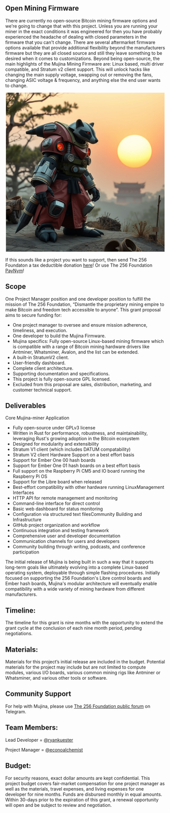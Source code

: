 ## Open Mining Firmware
There are currently no open-source Bitcoin mining firmware options and we're going to change that with this project. Unless you are running your miner in the exact conditions it was engineered for then you have probably experienced the headache of dealing with closed parameters in the firmware that you can't change. There are several aftermarket firmware options available that provide additional flexibility beyond the manufacturers firmware but they are all closed source and still they leave something to be desired when it comes to customizations. Beyond being open-source, the main highlights of the Mujina Mining Firmware are: Linux based, multi driver compatible, and Stratum v2 client support. This will unlock hacks like changing the main supply voltage, swapping out or removing the fans, changing ASIC voltage & frequency, and anything else the end user wants to change.   

<p align="center">
<img width="500" src="assets/Mujina-Miner-Firmware-Lander.jpg">
</p>

If this sounds like a project you want to support, then send The 256 Foundaton a tax deductible donation [here](https://pay.zaprite.com/pl_ZRWeSGjRWG)! Or use The 256 Foundation [PayNym](https://paynym.rs/+appetizingadministration90)!

## Scope
One Project Manager position and one developer position to fulfill the mission of The 256 Foundation, “Dismantle the proprietary mining empire to make Bitcoin and freedom tech accessible to anyone”. This grant proposal aims to secure funding for:

* One project manager to oversee and ensure mission adherence, timeliness, and execution. 
* One developer to build the Mujina Firmware.
* Mujina specifics: Fully open-source Linux-based mining firmware which is compatible with a range of Bitcoin mining hardware drivers like Antminer, Whatsminer, Avalon, and the list can be extended.
* A built-in StratumV2 client.
* User-friendly dashboard.
* Complete client architecture. 
* Supporting documentation and specifications. 
* This project is fully open-source GPL licensed.
* Excluded from this proposal are sales, distribution, marketing, and customer technical support.

## Deliverables
Core Mujina-miner Application
- Fully open-source under GPLv3 license
- Written in Rust for performance, robustness, and maintainability, leveraging Rust's growing adoption in the Bitcoin ecosystem
- Designed for modularity and extensibility
- Stratum V1 client (which includes DATUM compatability)
- Stratum V2 client Hardware Support on a best effort basis
- Support for Ember One 00 hash boards
- Support for Ember One 01 hash boards on a best effort basis
- Full support on the Raspberry Pi CM5 and IO board running the Raspberry Pi OS
- Support for the Libre board when released
- Best-effort compatibility with other hardware running LinuxManagement Interfaces
- HTTP API for remote management and monitoring
- Command-line interface for direct control
- Basic web dashboard for status monitoring
- Configuration via structured text filesCommunity Building and Infrastructure
- GitHub project organization and workflow
- Continuous integration and testing framework
- Comprehensive user and developer documentation
- Communication channels for users and developers
- Community building through writing, podcasts, and conference participation

The initial release of Mujina is being built in such a way that it supports long-term goals like ultimately evolving into a complete Linux-based operating system, deployable through simple flashing procedures. Initially focused on supporting the 256 Foundation's Libre control boards and Ember hash boards, Mujina's modular architecture will eventually enable compatibility with a wide variety of mining hardware from different manufacturers.

## Timeline:
The timeline for this grant is nine months with the opportunity to extend the grant cycle at the conclusion of each nine month period, pending negotiations.

## Materials:
Materials for this project’s initial release are included in the budget. Potential materials for the project may include but are not limited to compute modules, various I/O boards, various common mining rigs like Antminer or Whatsminer, and various other tools or software.

## Community Support
For help with Mujina, please use [The 256 Foundation public forum](https://t.me/the256foundation) on Telegram.

## Team Members:
Lead Developer = [@ryankuester](https://x.com/ryankuester) 

Project Manager = [@econoalchemist](https://x.com/econoalchemist)

## Budget:
For security reasons, exact dollar amounts are kept confidential. This project budget covers fair-market compensation for one project manager as well as the materials, travel expenses, and living expenses for one developer for nine months. Funds are disbursed monthly in equal amounts. Within 30-days prior to the expiration of this grant, a renewal opportunity will open and be subject to review and negotiation.  
